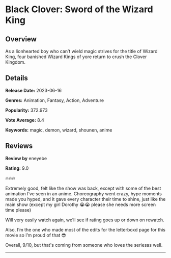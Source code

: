 # Black Clover: Sword of the Wizard King

## Overview

 As a lionhearted boy who can’t wield magic strives for the title of Wizard King, four banished Wizard Kings of yore return to crush the Clover Kingdom.

## Details

**Release Date:** 2023-06-16

**Genres:** Animation, Fantasy, Action, Adventure

**Popularity:** 372.973

**Vote Average:** 8.4

**Keywords:** magic, demon, wizard, shounen, anime

## Reviews

**Review by** eneyebe

**Rating:** 9.0

🔥🔥🔥

Extremely good, felt like the show was back, except with some of the best animation I’ve seen in an anime. Choreography went crazy, hype moments made you hyped, and it gave every character their time to shine, just like the main show (except my girl Dorothy 😭😭 please she needs more screen time please)

Will very easily watch again, we’ll see if rating goes up or down on rewatch.

Also, I’m the one who made most of the edits for the letterboxd page for this movie so I’m proud of that 😎

Overall, 9/10, but that's coming from someone who loves the seriesas well.

---


